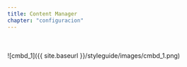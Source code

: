 ```yaml
---
title: Content Manager
chapter: "configuracion"
---
```

<br>
<br>
![cmbd_1]({{ site.baseurl }}/styleguide/images/cmbd_1.png)

